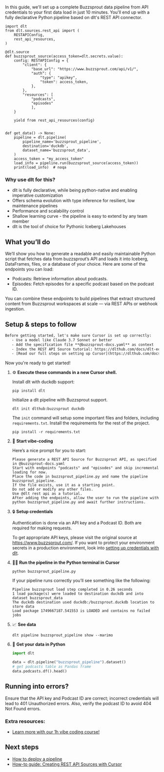In this guide, we'll set up a complete Buzzsprout data pipeline from API credentials to your first data load in just 10 minutes. You'll end up with a fully declarative Python pipeline based on dlt's REST API connector.

```python-outcome
import dlt
from dlt.sources.rest_api import (
    RESTAPIConfig,
    rest_api_resources,
)

@dlt.source
def buzzsprout_source(access_token=dlt.secrets.value):
    config: RESTAPIConfig = {
        "client": {
            "base_url": "https://www.buzzsprout.com/api/v1/",
            "auth": {
                "type": "apikey",
                "token": access_token,
            },
        },
        "resources": [
            "podcasts",
            "episodes"
            ],
    }

    yield from rest_api_resources(config)


def get_data() -> None:
    pipeline = dlt.pipeline(
        pipeline_name='buzzsprout_pipeline',
        destination='duckdb',
        dataset_name='buzzsprout_data', 
    )
    access_token = "my_access_token"
    load_info = pipeline.run(buzzsprout_source(access_token))
    print(load_info)  # noqa
```

### Why use dlt for this?

- dlt is fully declarative, while being python-native and enabling imperative customization
- Offers schema evolution with type inference for resilient, low maintenance pipelines
- Performance and scalability control
- Shallow learning curve - the pipeline is easy to extend by any team member
- dlt is the tool of choice for Pythonic Iceberg Lakehouses

## What you’ll do

We’ll show you how to generate a readable and easily maintainable Python script that fetches data from buzzsprout’s API and loads it into Iceberg, DataFrames, files, or a database of your choice. Here are some of the endpoints you can load:

- Podcasts: Retrieve information about podcasts.
- Episodes: Fetch episodes for a specific podcast based on the podcast ID.

You can combine these endpoints to build pipelines that extract structured content from Buzzsprout workspaces at scale — via REST APIs or webhook ingestion.

## Setup & steps to follow

```default
Before getting started, let's make sure Cursor is set up correctly:
   - Use a model like Claude 3.7 Sonnet or better
   - Add the specification file **@buzzsprout-docs.yaml** as context
   - Index the REST API Source tutorial: https://dlthub.com/docs/dlt-ecosystem/verified-sources/rest_api/ and add it to context as **@dlt rest api**
   - [Read our full steps on setting up Cursor](https://dlthub.com/docs/dlt-ecosystem/llm-tooling/cursor-restapi#23-configuring-cursor-with-documentation)
```

Now you're ready to get started! 

1. ⚙️ **Execute these commands in a new Cursor shell.**
    
    Install dlt with duckdb support:
    ```shell
    pip install dlt
    ```

    Initialize a dlt pipeline with Buzzsprout support.
    ```shell
    dlt init dlthub:buzzsprout duckdb
    ```

    The `init` command will setup some important files and folders, including `requirements.txt`. Install the requirements for the rest of the project.
    ```shell
    pip install -r requirements.txt
    ```
    
2. 🤠 **Start vibe-coding**
    
    Here’s a nice prompt for you to start: 
    
    ```prompt
    Please generate a REST API Source for Buzzsprout API, as specified in @buzzsprout-docs.yaml 
    Start with endpoints "podcasts" and "episodes" and skip incremental loading for now. 
    Place the code in buzzsprout_pipeline.py and name the pipeline buzzsprout_pipeline. 
    If the file exists, use it as a starting point. 
    Do not add or modify any other files. 
    Use @dlt rest api as a tutorial. 
    After adding the endpoints, allow the user to run the pipeline with python buzzsprout_pipeline.py and await further instructions.
    ```

    
3. 🔒 **Setup credentials** 
    
    Authentication is done via an API key and a Podcast ID. Both are required for making requests.
    
    To get appropriate API keys, please visit the original source at https://www.buzzsprout.com/.
    If you want to protect your environment secrets in a production environment, look into [setting up credentials with dlt](https://dlthub.com/docs/walkthroughs/add_credentials).
    
4. 🏃‍♀️ **Run the pipeline in the Python terminal in Cursor**
    
    ```shell
    python buzzsprout_pipeline.py
    ```
    
    If your pipeline runs correctly you’ll see something like the following:
    
    ```shell
    Pipeline buzzsprout load step completed in 0.26 seconds
    1 load package(s) were loaded to destination duckdb and into dataset buzzsprout_data
    The duckdb destination used duckdb:/buzzsprout.duckdb location to store data
    Load package 1749667187.541553 is LOADED and contains no failed jobs
    ```
    
5. 📈 **See data**
    
    ```shell
    dlt pipeline buzzsprout_pipeline show --marimo
    ```
    
6. 🐍 **Get your data in Python**
    
    ```python
    import dlt

   data = dlt.pipeline("buzzsprout_pipeline").dataset()
   # get podcasts table as Pandas frame
   data.podcasts.df().head()
    ```

## Running into errors?

Ensure that the API key and Podcast ID are correct; incorrect credentials will lead to 401 Unauthorized errors. Also, verify the podcast ID to avoid 404 Not Found errors.

### Extra resources:

- [Learn more with our 1h vibe coding course!](https://www.youtube.com/watch?v=GGid70rnJuM)

## Next steps

- [How to deploy a pipeline](https://dlthub.com/docs/walkthroughs/deploy-a-pipeline)
- [How-to guide: Creating REST API Sources with Cursor](https://dlthub.com/docs/dlt-ecosystem/llm-tooling/cursor-restapi)